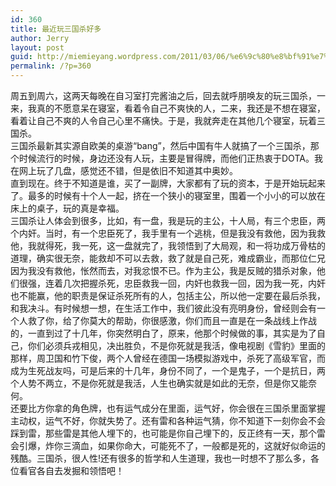 ```yaml
---
id: 360
title: 最近玩三国杀好多
author: Jerry
layout: post
guid: http://miemieyang.wordpress.com/2011/03/06/%e6%9c%80%e8%bf%91%e7%8e%a9%e4%b8%89%e5%9b%bd%e6%9d%80%e5%a5%bd%e5%a4%9a
permalink: /?p=360
---
```

周五到周六，这两天每晚在自习室打完酱油之后，回去就呼朋唤友的玩三国杀，一来，我真的不愿意呆在寝室，看着令自己不爽快的人，二来，我还是不想在寝室，看着让自己不爽的人令自己心里不痛快。于是，我就奔走在其他几个寝室，玩着三国杀。  
三国杀最新其实源自欧美的桌游“bang”，然后中国有牛人就搞了一个三国杀，那个时候流行的时候，身边还没有人玩，主要是冒得牌，而他们正热衷于DOTA。我在网上玩了几盘，感觉还不错，但是依旧不知道其中奥妙。  
直到现在。终于不知道是谁，买了一副牌，大家都有了玩的资本，于是开始玩起来了。最多的时候有十个人一起，挤在一个狭小的寝室里，围着一个小小的可以放在床上的桌子，玩的真是幸福。  
三国杀让人体会到很多，比如，有一盘，我是玩的主公，十人局，有三个忠臣，两个内奸。当时，有一个忠臣死了，我手里有一个逃桃，但是我没有救他，因为我救他，我就得死，我一死，这一盘就完了，我领悟到了大局观，和一将功成万骨枯的道理，确实很无奈，能救却不可以去救，救了就是自己死，难成霸业，而那位仁兄因为我没有救他，怅然而去，对我忿恨不已。作为主公，我是反贼的猎杀对象，他们很强，连着几次把握杀死，忠臣救我一回，内奸也救我一回，因为我一死，内奸也不能赢，他的职责是保证杀死所有的人，包括主公，所以他一定要在最后杀我，和我决斗。有时候想一想，在生活工作中，我们彼此没有亮明身份，曾经则会有一个人救了你，给了你莫大的帮助，你很感激，你们而且一直是在一条战线上作战的，一直到过了十几年，你突然明白了，原来，他那个时候做的事，其实是为了自己，你们必须兵戎相见，决出胜负，不是你死就是我活，像电视剧《雪豹》里面的那样，周卫国和竹下俊，两个人曾经在德国一场模拟游戏中，杀死了高级军官，而成为生死战友吗，可是后来的十几年，身份不同了，一个是鬼子，一个是抗日，两个人势不两立，不是你死就是我活，人生也确实就是如此的无奈，但是你又能奈何。  
还要比方你拿的角色牌，也有运气成分在里面，运气好，你会很在三国杀里面掌握主动权，运气不好，你就失势了。还有雷和各种运气猜，你不知道下一刻你会不会踩到雷，那些雷是其他人埋下的，也可能是你自己埋下的，反正终有一天，那个雷会引爆，炸你三滴血，如果你命大，可能死不了，一般都是死的，这就好似命运的残酷。三国杀，很人性!还有很多的哲学和人生道理，我也一时想不了那么多，各位看官各自去发掘和领悟吧！